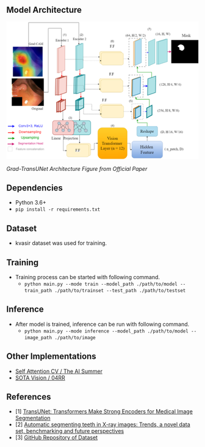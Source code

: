 ## Model Architecture
![Model Architecture](./assets/grad-tranunet.drawio.png "Model Architecure")

*Grad-TransUNet Architecture Figure from Official Paper*

## Dependencies
- Python 3.6+
- `pip install -r requirements.txt`

## Dataset
- kvasir dataset was used for training.


## Training
- Training process can be started with following command.
    - `python main.py --mode train --model_path ./path/to/model --train_path ./path/to/trainset --test_path ./path/to/testset `

## Inference
- After model is trained, inference can be run with following command.
    - `python main.py --mode inference --model_path ./path/to/model --image_path ./path/to/image`
    
## Other Implementations
- [Self Attention CV / The AI Summer](https://github.com/The-AI-Summer/self-attention-cv)
- [SOTA Vision / 04RR](https://github.com/04RR/SOTA-Vision)

## References
- [1] [TransUNet: Transformers Make Strong Encoders for Medical Image Segmentation](https://arxiv.org/abs/2102.04306)
- [2] [Automatic segmenting teeth in X-ray images: Trends, a novel data set, benchmarking and future perspectives](https://www.sciencedirect.com/science/article/abs/pii/S0957417418302252)
- [3] [GitHub Repository of Dataset](https://github.com/IvisionLab/dental-image)
